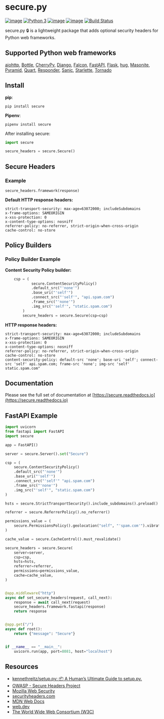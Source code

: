 # secure.py

[![image](https://img.shields.io/pypi/v/secure.svg)](https://pypi.org/project/secure/)
[![Python 3](https://img.shields.io/badge/python-3-blue.svg)](https://www.python.org/downloads/)
[![image](https://img.shields.io/pypi/l/secure.svg)](https://pypi.org/project/secure/)
[![image](https://img.shields.io/badge/code%20style-black-000000.svg)](https://github.com/psf/black)
[![Build Status](https://travis-ci.org/TypeError/secure.svg?branch=master)](https://travis-ci.org/TypeError/secure)

secure.py 🔒 is a lightweight package that adds optional security headers for Python web frameworks.

## Supported Python web frameworks

[aiohttp](https://docs.aiohttp.org), [Bottle](https://bottlepy.org), [CherryPy](https://cherrypy.org), [Django](https://www.djangoproject.com), [Falcon](https://falconframework.org), [FastAPI](https://fastapi.tiangolo.com), [Flask](http://flask.pocoo.org), [hug](http://www.hug.rest), [Masonite](https://docs.masoniteproject.com), [Pyramid](https://trypyramid.com), [Quart](https://pgjones.gitlab.io/quart/), [Responder](https://python-responder.org), [Sanic](https://sanicframework.org), [Starlette](https://www.starlette.io/), [Tornado](https://www.tornadoweb.org/)

## Install

**pip**:

```console
pip install secure
```

**Pipenv**:

```console
pipenv install secure
```

After installing secure:

```Python
import secure

secure_headers = secure.Secure()
```

## Secure Headers

### Example

`secure_headers.framework(response)`

**Default HTTP response headers:**

```HTTP
strict-transport-security: max-age=63072000; includeSubdomains
x-frame-options: SAMEORIGIN
x-xss-protection: 0
x-content-type-options: nosniff
referrer-policy: no-referrer, strict-origin-when-cross-origin
cache-control: no-store
```

## Policy Builders

### Policy Builder Example

**Content Security Policy builder:**

```python
    csp = (
            secure.ContentSecurityPolicy()
            .default_src("'none'")
            .base_uri("'self'")
            .connect_src("'self'", "api.spam.com")
            .frame_src("'none'")
            .img_src("'self'", "static.spam.com")
        )
        secure_headers = secure.Secure(csp=csp)
```

**HTTP response headers:**

```HTTP
strict-transport-security: max-age=63072000; includeSubdomains
x-frame-options: SAMEORIGIN
x-xss-protection: 0
x-content-type-options: nosniff
referrer-policy: no-referrer, strict-origin-when-cross-origin
cache-control: no-store
content-security-policy: default-src 'none'; base-uri 'self'; connect-src 'self' api.spam.com; frame-src 'none'; img-src 'self' static.spam.com"
```

## Documentation

Please see the full set of documentation at [https://secure.readthedocs.io](https://secure.readthedocs.io)

## FastAPI Example

```python
import uvicorn
from fastapi import FastAPI
import secure

app = FastAPI()

server = secure.Server().set("Secure")

csp = (
    secure.ContentSecurityPolicy()
    .default_src("'none'")
    .base_uri("'self'")
    .connect_src("'self'" "api.spam.com")
    .frame_src("'none'")
    .img_src("'self'", "static.spam.com")
)

hsts = secure.StrictTransportSecurity().include_subdomains().preload().max_age(2592000)

referrer = secure.ReferrerPolicy().no_referrer()

permissions_value = (
    secure.PermissionsPolicy().geolocation("self", "'spam.com'").vibrate()
)

cache_value = secure.CacheControl().must_revalidate()

secure_headers = secure.Secure(
    server=server,
    csp=csp,
    hsts=hsts,
    referrer=referrer,
    permissions=permissions_value,
    cache=cache_value,
)


@app.middleware("http")
async def set_secure_headers(request, call_next):
    response = await call_next(request)
    secure_headers.framework.fastapi(response)
    return response


@app.get("/")
async def root():
    return {"message": "Secure"}


if __name__ == "__main__":
    uvicorn.run(app, port=8081, host="localhost")
```

## Resources

- [kennethreitz/setup.py: 📦 A Human’s Ultimate Guide to setup.py.](https://github.com/kennethreitz/setup.py)
- [OWASP - Secure Headers Project](https://www.owasp.org/index.php/OWASP_Secure_Headers_Project)
- [Mozilla Web Security](https://infosec.mozilla.org/guidelines/web_security)
- [securityheaders.com](https://securityheaders.com)
- [MDN Web Docs](https://developer.mozilla.org/en-US/docs/Web/HTTP/Headers#security)
- [web.dev](https://web.dev)
- [The World Wide Web Consortium (W3C)](https://www.w3.org)

